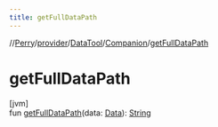 ```yaml
---
title: getFullDataPath
---
```

//[Perry](../../../../index.html)/[provider](../../index.html)/[DataTool](../index.html)/[Companion](index.html)/[getFullDataPath](get-full-data-path.html)



# getFullDataPath



[jvm]\
fun [getFullDataPath](get-full-data-path.html)(data: [Data](../../-data/index.html)): [String](https://kotlinlang.org/api/latest/jvm/stdlib/kotlin/-string/index.html)




